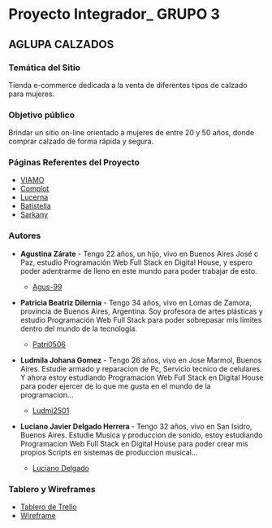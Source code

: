 <h1>Proyecto Integrador_ GRUPO 3</h1>
<h2>AGLUPA CALZADOS</h2>
<h3>Temática del Sitio</h3>
<p>Tienda e-commerce dedicada a la venta de diferentes tipos de calzado para mujeres.</p>
<h3>Objetivo público</h3>
Brindar un sitio on-line orientado a mujeres de entre 20 y 50 años, donde comprar calzado de forma rápida y segura.

<h3>Páginas Referentes del Proyecto</h3>
<ul>
    <li><a href="https://www.viamo.com/">VIAMO</a></li>
    <li><a href="https://www.complot.com.ar/?gclid=CjwKCAjwjZmTBhB4EiwAynRmD-2sGe_lKk6Hcg7BlAXu3pFMLt2xwDXK9DTQQU-PJbzMeRSaLH5QoRoCDj4QAvD_BwE">Complot</a></li>
    <li><a href="https://calzadoslucerna.com.ar/?gclid=CjwKCAjwjZmTBhB4EiwAynRmD6mHWuzcD2_GSRDXLN35n8egz0_GNqt81IRvGrRZzJZ9hmWzdP8sZxoCQeIQAvD_BwE">Lucerna</a></li>
    <li><a href="https://calzadosbatistella.com.ar/shop/?gclid=CjwKCAjwjZmTBhB4EiwAynRmD0Y9NRf7Xrrq_h6r-1PsLUxqAJGkWa4kRgzXLu2f0uEm0xYnR_qcQxoCkLgQAvD_BwE">Batistella</a></li>
    <li><a href="https://www.rickysarkany.com/coleccion?gclid=CjwKCAjwjZmTBhB4EiwAynRmD0JGHnWevoQeu1A_uVu5I8WPbeFG4hXT1eImmhm24aPwkS-WLezbPRoCmBwQAvD_BwE#">Sarkany<a/></li>
  </ul>


<h3>Autores</h3>
<ul>
  <li>
    <p><strong>Agustina Zárate</strong> - Tengo 22 años, un hijo, vivo en Buenos Aires José c Paz, estudio Programación Web Full Stack en Digital House, y espero poder 
      adentrarme de lleno en este mundo para poder trabajar de esto.<ul><li><a href="https://github.com/agus-99">Agus-99</a></li></ul>
    </p>
  </li>
</ul>
<ul>
  <li>
    <p>
      <strong>Patricia Beatriz Dilernia</strong> - Tengo 34 años, vivo en Lomas de Zamora, provincia de Buenos Aires, Argentina. Soy profesora de artes plásticas y estudio Programación Web Full Stack para poder sobrepasar mis limites dentro del mundo de la tecnología.<ul><li><a href="https://github.com/Patri0506">Patri0506</a></li></ul>
    </p>
  </li>
</ul>
<ul>
  <li>
    <p>
      <strong>Ludmila Johana Gomez</strong> - Tengo 26 años, vivo en Jose Marmol, Buenos Aires. Estudie armado y reparacion de Pc, Servicio tecnico de celulares. Y ahora estoy estudiando Programacion Web Full Stack en Digital House para poder ejercer de lo que me gusta en el mundo de la programacion...<ul><li><a href="https://github.com/ludmi2501">Ludmi2501</a></li></ul>
    </p>
  </li>
    <li>
    <p>
      <strong>Luciano Javier Delgado Herrera </strong> -  Tengo 32 años, vivo en San Isidro, Buenos Aires. Estudie Musica y produccion de sonido, estoy estudiando Programacion Web Full Stack en Digital House para poder crear mis propios Scripts en sistemas de produccion musical...<ul><li><a href="https://github.com/luchitodelgado">Luciano Delgado</a></li></ul>
    </p>
  </li>
</ul>
<h3> Tablero y Wireframes </h3>
<ul>
    <li><a href = "https://trello.com/b/LRoXGj6U/aglupa">Tablero de Trello</a></li>
    <li><a href = "https://marvelapp.com/prototype/ai660bd/screen/86209660">Wireframe</a></li>
</ul>

    
